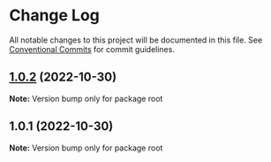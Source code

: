 # Change Log

All notable changes to this project will be documented in this file.
See [Conventional Commits](https://conventionalcommits.org) for commit guidelines.

## [1.0.2](https://github.com/meteabduraman/lerna-test/compare/v1.0.1...v1.0.2) (2022-10-30)

**Note:** Version bump only for package root





## 1.0.1 (2022-10-30)

**Note:** Version bump only for package root
